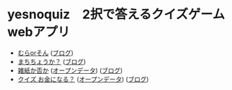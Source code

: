 # yesnoquiz　2択で答えるクイズゲームwebアプリ

- [むらorそん](https://fukuno.jig.jp/app/opendatacity/muraorson.html) ([ブログ](https://fukuno.jig.jp/2753))
- [まちちょうか？](https://fukuno.jig.jp/app/opendatacity/machiorcho.html) ([ブログ](https://fukuno.jig.jp/2752))
- [雑紙か否か](https://code4fukui.github.io/yesnoquiz/zatsugami_or_not.html) ([オープンデータ](zatsugami.csv)) ([ブログ](https://fukuno.jig.jp/3529))
- [クイズ お金になる？](https://code4fukui.github.io/become-money/) ([オープンデータ](https://github.com/code4fukui/zerowaste/)) ([ブログ](https://fukuno.jig.jp/4117))
